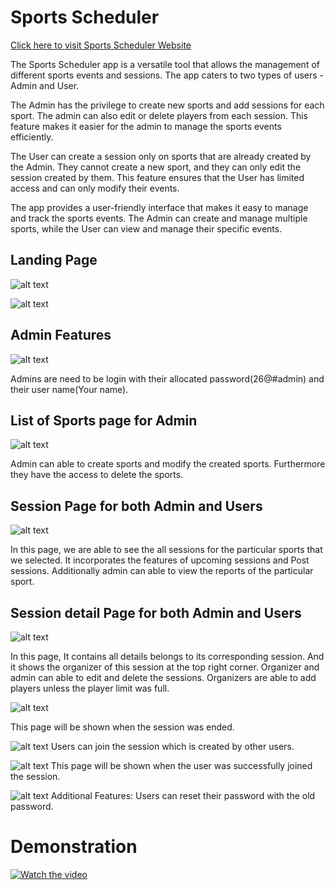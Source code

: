 
# Sports Scheduler

[Click here to visit Sports Scheduler Website](https://sports-scheduler-nodejs.onrender.com/)

The Sports Scheduler app is a versatile tool that allows the management of different sports events and sessions. The app caters to two types of users - Admin and User.

The Admin has the privilege to create new sports and add sessions for each sport. The admin can also edit or delete players from each session. This feature makes it easier for the admin to manage the sports events efficiently.

The User can create a session only on sports that are already created by the Admin. They cannot create a new sport, and they can only edit the session created by them. This feature ensures that the User has limited access and can only modify their events.

The app provides a user-friendly interface that makes it easy to manage and track the sports events. The Admin can create and manage multiple sports, while the User can view and manage their specific events.

## Landing Page

![alt text](https://raw.githubusercontent.com/SEENIVASANIT/Sports_scheduler_nodejs/main/Screenshots/Screenshot%20(105).png)

![alt text](https://raw.githubusercontent.com/SEENIVASANIT/Sports_scheduler_nodejs/main/Screenshots/Screenshot%20(106).png)

## Admin Features

![alt text](https://raw.githubusercontent.com/SEENIVASANIT/Sports_scheduler_nodejs/main/Screenshots/Screenshot%20(113).png)

Admins are need to be login with their allocated password(26@#admin) and their user name(Your name).

## List of Sports page for Admin

![alt text](https://raw.githubusercontent.com/SEENIVASANIT/Sports_scheduler_nodejs/main/Screenshots/Screenshot%20(107).png)


Admin can able to create sports and modify the created sports. Furthermore they have the access to delete the sports.

## Session Page for both Admin and Users

![alt text](https://raw.githubusercontent.com/SEENIVASANIT/Sports_scheduler_nodejs/main/Screenshots/Screenshot%20(108).png)

In this page, we are able to see the all sessions for the particular sports that we selected. It incorporates the features of upcoming sessions and Post sessions. Additionally admin can able to view the reports of the particular sport.

## Session detail Page for both Admin and Users

![alt text](https://raw.githubusercontent.com/SEENIVASANIT/Sports_scheduler_nodejs/main/Screenshots/Screenshot%20(110).png)

In this page, It contains all details belongs to its corresponding session. And it shows the organizer of this session at the top right corner. Organizer and admin can able to edit and delete the sessions. Organizers are able to add players unless the player limit was full.

![alt text](https://raw.githubusercontent.com/SEENIVASANIT/Sports_scheduler_nodejs/main/Screenshots/Screenshot%20(115).png)

This page will be shown when the session was ended.


![alt text](https://raw.githubusercontent.com/SEENIVASANIT/Sports_scheduler_nodejs/main/Screenshots/Screenshot%20(111).png)
Users can join the session which is created by other users.


![alt text](https://raw.githubusercontent.com/SEENIVASANIT/Sports_scheduler_nodejs/main/Screenshots/Screenshot%20(112).png)
This page will be shown when the user was successfully joined the session.


![alt text](https://raw.githubusercontent.com/SEENIVASANIT/Sports_scheduler_nodejs/main/Screenshots/Screenshot%20(120).png)
Additional Features: Users can reset their password with the old password.

# Demonstration
[![Watch the video](https://github.com/SEENIVASANIT/Sports_scheduler_nodejs/blob/main/Screenshots/Screenshot%20(107).png)](https://www.loom.com/share/738b1b691aa74cc590f651bd4422d3ba)

